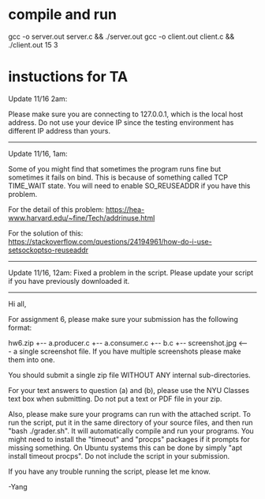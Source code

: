 # compile and run
gcc -o server.out server.c && ./server.out
gcc -o client.out client.c && ./client.out 15 3

# instuctions for TA

Update 11/16 2am:

Please make sure you are connecting to 127.0.0.1, which is the local host address. Do not use your device IP since the testing environment has different IP address than yours.

-----------------------------------------

Update 11/16, 1am:

Some of you might find that sometimes the program runs fine but sometimes it fails on bind. This is because of something called TCP TIME_WAIT state. You will need to enable SO_REUSEADDR if you have this problem.

For the detail of this problem: https://hea-www.harvard.edu/~fine/Tech/addrinuse.html

For the solution of this: https://stackoverflow.com/questions/24194961/how-do-i-use-setsockoptso-reuseaddr

-----------------------------------------

Update 11/16, 12am: Fixed a problem in the script. Please update your script if you have previously downloaded it.

-----------------------------------------

Hi all,



For assignment 6, please make sure your submission has the following format:

hw6.zip
 +-- a.producer.c
 +-- a.consumer.c
 +-- b.c
 +-- screenshot.jpg   <--- a single screenshot file. If you have multiple screenshots please make them into one.

You should submit a single zip file WITHOUT ANY internal sub-directories.

For your text answers to question (a) and (b), please use the NYU Classes text box when submitting. Do not put a text or PDF file in your zip.

Also, please make sure your programs can run with the attached script. To run the script, put it in the same directory of your source files, and then run "bash ./grader.sh". It will automatically compile and run your programs. You might need to install the "timeout" and "procps" packages if it prompts for missing something. On Ubuntu systems this can be done by simply "apt install timeout procps". Do not include the script in your submission.

If you have any trouble running the script, please let me know.



-Yang
